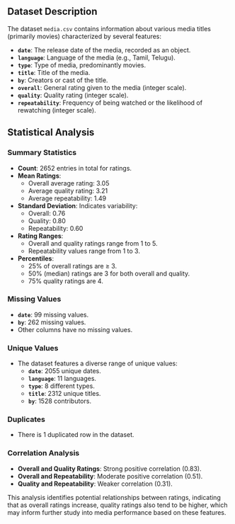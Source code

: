 ## Dataset Description

The dataset `media.csv` contains information about various media titles (primarily movies) characterized by several features:

- **`date`**: The release date of the media, recorded as an object.
- **`language`**: Language of the media (e.g., Tamil, Telugu).
- **`type`**: Type of media, predominantly movies.
- **`title`**: Title of the media.
- **`by`**: Creators or cast of the title.
- **`overall`**: General rating given to the media (integer scale).
- **`quality`**: Quality rating (integer scale).
- **`repeatability`**: Frequency of being watched or the likelihood of rewatching (integer scale).

## Statistical Analysis

### Summary Statistics
- **Count**: 2652 entries in total for ratings.
- **Mean Ratings**: 
  - Overall average rating: 3.05
  - Average quality rating: 3.21
  - Average repeatability: 1.49
- **Standard Deviation**: Indicates variability:
  - Overall: 0.76
  - Quality: 0.80
  - Repeatability: 0.60
- **Rating Ranges**: 
  - Overall and quality ratings range from 1 to 5.
  - Repeatability values range from 1 to 3.
- **Percentiles**:
  - 25% of overall ratings are ≥ 3.
  - 50% (median) ratings are 3 for both overall and quality.
  - 75% quality ratings are 4.

### Missing Values
- **`date`**: 99 missing values.
- **`by`**: 262 missing values.
- Other columns have no missing values.

### Unique Values
- The dataset features a diverse range of unique values:
  - **`date`**: 2055 unique dates.
  - **`language`**: 11 languages.
  - **`type`**: 8 different types.
  - **`title`**: 2312 unique titles.
  - **`by`**: 1528 contributors.
  
### Duplicates
- There is 1 duplicated row in the dataset.

### Correlation Analysis
- **Overall and Quality Ratings**: Strong positive correlation (0.83).
- **Overall and Repeatability**: Moderate positive correlation (0.51).
- **Quality and Repeatability**: Weaker correlation (0.31).

This analysis identifies potential relationships between ratings, indicating that as overall ratings increase, quality ratings also tend to be higher, which may inform further study into media performance based on these features.

